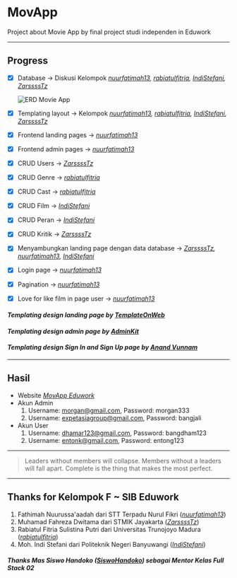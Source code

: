 # **MovApp**

Project about Movie App by final project studi independen in Eduwork

---

## **Progress**

- [x] Database -> Diskusi Kelompok _[nuurfatimah13](https://github.com/nuurfatimah13), [rabiatulfitria](https://github.com/rabiatulfitria), [IndiStefani](https://github.com/IndiStefani), [ZarssssTz](https://github.com/ZarssssTz)_

  ![ERD Movie App](https://media.discordapp.net/attachments/894919708938223657/1120998283079340093/erd_movieapp.jpg)

- [x] Templating layout -> Kelompok _[nuurfatimah13](https://github.com/nuurfatimah13), [rabiatulfitria](https://github.com/rabiatulfitria), [IndiStefani](https://github.com/IndiStefani), [ZarssssTz](https://github.com/ZarssssTz)_
- [x] Frontend landing pages -> _[nuurfatimah13](https://github.com/nuurfatimah13)_
- [x] Frontend admin pages -> _[nuurfatimah13](https://github.com/nuurfatimah13)_
- [x] CRUD Users -> _[ZarssssTz](https://github.com/ZarssssTz)_
- [x] CRUD Genre -> _[rabiatulfitria](https://github.com/rabiatulfitria)_
- [x] CRUD Cast -> _[rabiatulfitria](https://github.com/rabiatulfitria)_
- [x] CRUD Film -> _[IndiStefani](https://github.com/IndiStefani)_
- [x] CRUD Peran -> _[IndiStefani](https://github.com/IndiStefani)_
- [x] CRUD Kritik -> _[ZarssssTz](https://github.com/ZarssssTz)_
- [x] Menyambungkan landing page dengan data database -> _[ZarssssTz](https://github.com/ZarssssTz), [nuurfatimah13](https://github.com/nuurfatimah13), [IndiStefani](https://github.com/IndiStefani)_
- [x] Login page -> _[nuurfatimah13](https://github.com/nuurfatimah13)_
- [x] Pagination -> _[nuurfatimah13](https://github.com/nuurfatimah13)_
- [x] Love for like film in page user -> _[nuurfatimah13](https://github.com/nuurfatimah13)_

#### _Templating design landing page by [TemplateOnWeb](www.templateonweb.com)_

#### _Templating design admin page by [AdminKit](adminkit.io)_

#### _Templating design Sign In and Sign Up page by [Anand Vunnam](https://bbbootstrap.com/snippets/bootstrap-5-login-form-using-neomorphism-89456141)_
---

## **Hasil**
  - Website
    _[MovApp Eduwork](https://movapp-eduwork.000webhostapp.com/)_
  - Akun Admin
    1. Username: morgan@gmail.com,
       Password: morgan333
    2. Username: expetasiagroup@gmail.com,
       Password: bangjali
  - Akun User
    1. Username: dhamar123@gmail.com,
       Password: bangdham123
    2. Username: entonk@gmail.com,
       Password: entong123
--- 

> Leaders without members will collapse. Members without a leaders will fall apart. Complete is the thing that makes the most perfect.
---

## Thanks for Kelompok F ~ SIB Eduwork
  1. Fathimah Nuurussa'aadah dari STT Terpadu Nurul Fikri (_[nuurfatimah13](https://github.com/nuurfatimah13)_)
  2. Muhamad Fahreza Dwitama dari STMIK Jayakarta (_[ZarssssTz](https://github.com/ZarssssTz)_)
  3. Rabiatul Fitria Sulistina Putri dari Universitas Trunojoyo Madura (_[rabiatulfitria](https://github.com/rabiatulfitria)_)
  4. Moh. Indi Stefani dari Politeknik Negeri Banyuwangi (_[IndiStefani](https://github.com/IndiStefani)_)

##### Thanks Mas Siswo Handoko (_[SiswoHandoko](https://github.com/SiswoHandoko)_) sebagai Mentor Kelas Full Stack 02
